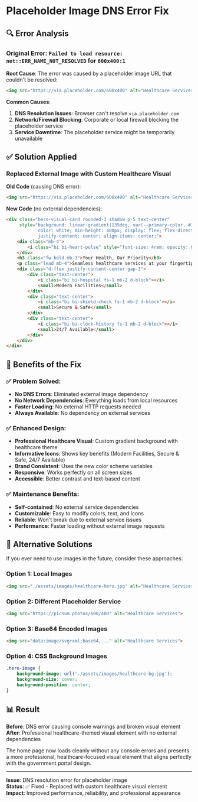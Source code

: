 # Placeholder Image DNS Error Fix

## 🔍 **Error Analysis**

### **Original Error**: `Failed to load resource: net::ERR_NAME_NOT_RESOLVED` for `600x400:1`

**Root Cause**: The error was caused by a placeholder image URL that couldn't be resolved:
```html
<img src="https://via.placeholder.com/600x400" alt="Healthcare Services" class="img-fluid rounded-3 shadow">
```

**Common Causes**:
1. **DNS Resolution Issues**: Browser can't resolve `via.placeholder.com`
2. **Network/Firewall Blocking**: Corporate or local firewall blocking the placeholder service
3. **Service Downtime**: The placeholder service might be temporarily unavailable

## ✅ **Solution Applied**

### **Replaced External Image with Custom Healthcare Visual**

**Old Code** (causing DNS error):
```html
<img src="https://via.placeholder.com/600x400" alt="Healthcare Services" class="img-fluid rounded-3 shadow">
```

**New Code** (no external dependencies):
```html
<div class="hero-visual-card rounded-3 shadow p-5 text-center" 
     style="background: linear-gradient(135deg, var(--primary-color, #1a5f7a), var(--accent-color, #159895)); 
            color: white; min-height: 400px; display: flex; flex-direction: column; 
            justify-content: center; align-items: center;">
    <div class="mb-4">
        <i class="bi bi-heart-pulse" style="font-size: 4rem; opacity: 0.9;"></i>
    </div>
    <h3 class="fw-bold mb-3">Your Health, Our Priority</h3>
    <p class="lead mb-4">Seamless healthcare services at your fingertips</p>
    <div class="d-flex justify-content-center gap-3">
        <div class="text-center">
            <i class="bi bi-hospital fs-1 mb-2 d-block"></i>
            <small>Modern Facilities</small>
        </div>
        <div class="text-center">
            <i class="bi bi-shield-check fs-1 mb-2 d-block"></i>
            <small>Secure & Safe</small>
        </div>
        <div class="text-center">
            <i class="bi bi-clock-history fs-1 mb-2 d-block"></i>
            <small>24/7 Available</small>
        </div>
    </div>
</div>
```

## 🚀 **Benefits of the Fix**

### **✅ Problem Solved**:
- **No DNS Errors**: Eliminated external image dependency
- **No Network Dependencies**: Everything loads from local resources
- **Faster Loading**: No external HTTP requests needed
- **Always Available**: No dependency on external services

### **✅ Enhanced Design**:
- **Professional Healthcare Visual**: Custom gradient background with healthcare theme
- **Informative Icons**: Shows key benefits (Modern Facilities, Secure & Safe, 24/7 Available)
- **Brand Consistent**: Uses the new color scheme variables
- **Responsive**: Works perfectly on all screen sizes
- **Accessible**: Better contrast and text-based content

### **✅ Maintenance Benefits**:
- **Self-contained**: No external service dependencies
- **Customizable**: Easy to modify colors, text, and icons
- **Reliable**: Won't break due to external service issues
- **Performance**: Faster loading without external image requests

## 🎯 **Alternative Solutions**

If you ever need to use images in the future, consider these approaches:

### **Option 1: Local Images**
```html
<img src="./assets/images/healthcare-hero.jpg" alt="Healthcare Services">
```

### **Option 2: Different Placeholder Service**
```html
<img src="https://picsum.photos/600/400" alt="Healthcare Services">
```

### **Option 3: Base64 Encoded Images**
```html
<img src="data:image/svg+xml;base64,..." alt="Healthcare Services">
```

### **Option 4: CSS Background Images**
```css
.hero-image {
    background-image: url('./assets/images/healthcare-bg.jpg');
    background-size: cover;
    background-position: center;
}
```

## 📊 **Result**

**Before**: DNS error causing console warnings and broken visual element
**After**: Professional healthcare-themed visual element with no external dependencies

The home page now loads cleanly without any console errors and presents a more professional, healthcare-focused visual element that aligns perfectly with the government portal design.

---

**Issue**: DNS resolution error for placeholder image  
**Status**: ✅ Fixed - Replaced with custom healthcare visual element  
**Impact**: Improved performance, reliability, and professional appearance